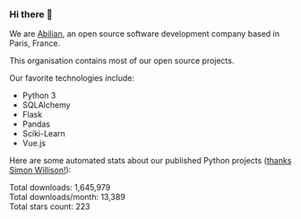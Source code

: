 ### Hi there 👋

We are [Abilian](https://abilian.com/), an open source software development company based in Paris, France.

This organisation contains most of our open source projects.

Our favorite technologies include:

- Python 3
- SQLAlchemy
- Flask
- Pandas
- Sciki-Learn
- Vue.js

Here are some automated stats about our published Python projects
([thanks Simon Willison!][sw-post]):

<!--marker-->
Total downloads: 1,645,979<br>
Total downloads/month: 13,389<br>
Total stars count: 223
<!--end-->

[sw-post]: https://simonwillison.net/2020/Jul/10/self-updating-profile-readme/